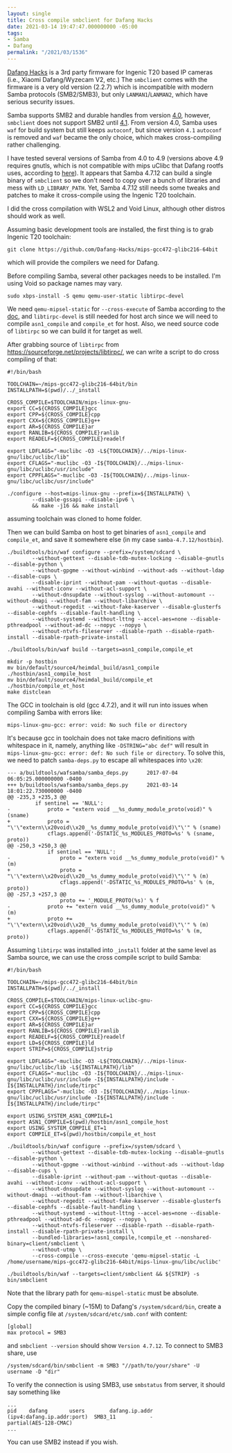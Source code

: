 ```yaml
---
layout: single
title: Cross compile smbclient for Dafang Hacks
date: 2021-03-14 19:47:47.000000000 -05:00
tags:
- Samba
- Dafang
permalink: "/2021/03/1536"
---
```

[Dafang Hacks](https://github.com/EliasKotlyar/Xiaomi-Dafang-Hacks) is a 3rd party firmware for Ingenic T20 based IP cameras (i.e., Xiaomi Dafang/Wyzecam V2, etc.) The `smbclient` comes with the firmware is a very old version (2.2.7) which is incompatible with modern Samba protocols (SMB2/SMB3), but only `LANMAN1`/`LANMAN2`, which have serious security issues.

Samba supports SMB2 and durable handles from version [4.0](https://wiki.samba.org/index.php/Samba3/SMB2), however, `smbclient` does not support SMB2 until [4.1](https://www.linuxjournal.com/content/smbclient-security-windows-printing-and-file-transfer). From version 4.0, Samba uses `waf` for build system but still keeps `autoconf`, but since version `4.1` `autoconf` is removed and `waf` became the only choice, which makes cross-compiling rather challenging.

I have tested several versions of Samba from 4.0 to 4.9 (versions above 4.9 requires gnutls, which is not compatible with mips uClibc that Dafang rootfs uses, according to [here](https://github.com/st-ty1/Artix_Freshtomato-mips_Samba4)). It appears that Samba 4.7.12 can build a single binary of `smbclient` so we don't need to copy over a bunch of libraries and mess with `LD_LIBRARY_PATH`. Yet, Samba 4.7.12 still needs some tweaks and patches to make it cross-compile using the Ingenic T20 toolchain.

I did the cross compilation with WSL2 and Void Linux, although other distros should work as well.

Assuming basic development tools are installed, the first thing is to grab Ingenic T20 toolchain:

```
git clone https://github.com/Dafang-Hacks/mips-gcc472-glibc216-64bit
```

which will provide the compilers we need for Dafang.

Before compiling Samba, several other packages needs to be installed. I'm using Void so package names may vary.

```
sudo xbps-install -S qemu qemu-user-static libtirpc-devel
```

We need `qemu-mipsel-static` for `--cross-execute` of Samba according to the [doc](https://wiki.samba.org/index.php/Waf#cross-compiling), and `libtirpc-devel` is still needed for host arch since we will need to compile `asn1_compile` and `compile_et` for host. Also, we need source code of `libtirpc` so we can build it for target as well.

After grabbing source of `libtirpc` from https://sourceforge.net/projects/libtirpc/, we can write a script to do cross compiling of that:

```
#!/bin/bash

TOOLCHAIN=~/mips-gcc472-glibc216-64bit/bin
INSTALLPATH=$(pwd)/../_install

CROSS_COMPILE=$TOOLCHAIN/mips-linux-gnu-
export CC=${CROSS_COMPILE}gcc
export CPP=${CROSS_COMPILE}cpp
export CXX=${CROSS_COMPILE}g++
export AR=${CROSS_COMPILE}ar
export RANLIB=${CROSS_COMPILE}ranlib
export READELF=${CROSS_COMPILE}readelf

export LDFLAGS="-muclibc -O3 -L${TOOLCHAIN}/../mips-linux-gnu/libc/uclibc/lib"
export CFLAGS="-muclibc -O3 -I${TOOLCHAIN}/../mips-linux-gnu/libc/uclibc/usr/include"
export CPPFLAGS="-muclibc -O3 -I${TOOLCHAIN}/../mips-linux-gnu/libc/uclibc/usr/include"

./configure --host=mips-linux-gnu --prefix=${INSTALLPATH} \
        --disable-gssapi --disable-ipv6 \
        && make -j16 && make install
```

assuming toolchain was cloned to home folder.

Then we can build Samba on host to get binaries of `asn1_compile` and `compile_et`, and save it somewhere else (in my case `samba-4.7.12/hostbin`).

```
./buildtools/bin/waf configure --prefix=/system/sdcard \
        --without-gettext --disable-tdb-mutex-locking --disable-gnutls --disable-python \
        --without-gpgme --without-winbind --without-ads --without-ldap --disable-cups \
        --disable-iprint --without-pam --without-quotas --disable-avahi --without-iconv --without-acl-support \
        --without-dnsupdate --without-syslog --without-automount --without-dmapi --without-fam --without-libarchive \
        --without-regedit --without-fake-kaserver --disable-glusterfs --disable-cephfs --disable-fault-handling \
        --without-systemd --without-lttng --accel-aes=none --disable-pthreadpool --without-ad-dc --nopyc --nopyo \
        --without-ntvfs-fileserver --disable-rpath --disable-rpath-install --disable-rpath-private-install

./buildtools/bin/waf build --targets=asn1_compile,compile_et

mkdir -p hostbin
mv bin/default/source4/heimdal_build/asn1_compile ./hostbin/asn1_compile_host
mv bin/default/source4/heimdal_build/compile_et ./hostbin/compile_et_host
make distclean
```

The GCC in toolchain is old (gcc 4.7.2), and it will run into issues when compiling Samba with errors like:
```
mips-linux-gnu-gcc: error: void: No such file or directory
```
It's because gcc in toolchain does not take macro definitions with whitespace in it, namely, anything like `-DSTRING="abc def"` will result in `mips-linux-gnu-gcc: error: def: No such file or directory`. To solve this, we need to patch `samba-deps.py` to escape all whitespaces into `\x20`:

```
--- a/buildtools/wafsamba/samba_deps.py      2017-07-04 06:05:25.000000000 -0400
+++ b/buildtools/wafsamba/samba_deps.py      2021-03-14 18:01:22.730000000 -0400
@@ -235,3 +235,3 @@
         if sentinel == 'NULL':
-            proto = "extern void __%s_dummy_module_proto(void)" % (sname)
+            proto = "\'\"extern\\x20void\\x20__%s_dummy_module_proto(void)\"\'" % (sname)
             cflags.append('-DSTATIC_%s_MODULES_PROTO=%s' % (sname, proto))
@@ -250,3 +250,3 @@
             if sentinel == 'NULL':
-                proto = "extern void __%s_dummy_module_proto(void)" % (m)
+                proto = "\'\"extern\\x20void\\x20__%s_dummy_module_proto(void)\"\'" % (m)
                 cflags.append('-DSTATIC_%s_MODULES_PROTO=%s' % (m, proto))
@@ -257,3 +257,3 @@
                 proto += '_MODULE_PROTO(%s)' % f
-            proto += "extern void __%s_dummy_module_proto(void)" % (m)
+            proto += "\'\"extern\\x20void\\x20__%s_dummy_module_proto(void)\"\'" % (m)
             cflags.append('-DSTATIC_%s_MODULES_PROTO=%s' % (m, proto))
```

Assuming `libtirpc` was installed into `_install` folder at the same level as Samba source, we can use the cross compile script to build Samba:

```
#!/bin/bash

TOOLCHAIN=~/mips-gcc472-glibc216-64bit/bin
INSTALLPATH=$(pwd)/../_install

CROSS_COMPILE=$TOOLCHAIN/mips-linux-uclibc-gnu-
export CC=${CROSS_COMPILE}gcc
export CPP=${CROSS_COMPILE}cpp
export CXX=${CROSS_COMPILE}g++
export AR=${CROSS_COMPILE}ar
export RANLIB=${CROSS_COMPILE}ranlib
export READELF=${CROSS_COMPILE}readelf
export LD=${CROSS_COMPILE}ld
export STRIP=${CROSS_COMPILE}strip

export LDFLAGS="-muclibc -O3 -L${TOOLCHAIN}/../mips-linux-gnu/libc/uclibc/lib -L${INSTALLPATH}/lib"
export CFLAGS="-muclibc -O3 -I${TOOLCHAIN}/../mips-linux-gnu/libc/uclibc/usr/include -I${INSTALLPATH}/include -I${INSTALLPATH}/include/tirpc"
export CPPFLAGS="-muclibc -O3 -I${TOOLCHAIN}/../mips-linux-gnu/libc/uclibc/usr/include -I${INSTALLPATH}/include -I${INSTALLPATH}/include/tirpc"

export USING_SYSTEM_ASN1_COMPILE=1
export ASN1_COMPILE=$(pwd)/hostbin/asn1_compile_host
export USING_SYSTEM_COMPILE_ET=1
export COMPILE_ET=$(pwd)/hostbin/compile_et_host

./buildtools/bin/waf configure --prefix=/system/sdcard \
        --without-gettext --disable-tdb-mutex-locking --disable-gnutls --disable-python \
        --without-gpgme --without-winbind --without-ads --without-ldap --disable-cups \
        --disable-iprint --without-pam --without-quotas --disable-avahi --without-iconv --without-acl-support \
        --without-dnsupdate --without-syslog --without-automount --without-dmapi --without-fam --without-libarchive \
        --without-regedit --without-fake-kaserver --disable-glusterfs --disable-cephfs --disable-fault-handling \
        --without-systemd --without-lttng --accel-aes=none --disable-pthreadpool --without-ad-dc --nopyc --nopyo \
        --without-ntvfs-fileserver --disable-rpath --disable-rpath-install --disable-rpath-private-install \
        --bundled-libraries=!asn1_compile,!compile_et --nonshared-binary=client/smbclient \
        --without-utmp \
        --cross-compile --cross-execute 'qemu-mipsel-static -L /home/username/mips-gcc472-glibc216-64bit/mips-linux-gnu/libc/uclibc'

./buildtools/bin/waf --targets=client/smbclient && ${STRIP} -s bin/smbclient
```

Note that the library path for `qemu-mispel-static` must be absolute.

Copy the compiled binary (~15M) to Dafang's `/system/sdcard/bin`, create a simple config file at `/system/sdcard/etc/smb.conf` with content:
```
[global]
max protocol = SMB3
```
and `smbclient --version` should show `Version 4.7.12`. To connect to SMB3 share, use
```
/system/sdcard/bin/smbclient -m SMB3 "//path/to/your/share" -U username -D "dir"
```
To verify the connection is using SMB3, use `smbstatus` from server, it should say something like
```
...
pid    dafang       users        dafang.ip.addr (ipv4:dafang.ip.addr:port)  SMB3_11           -                    partial(AES-128-CMAC)
...
```

You can use SMB2 instead if you wish.
